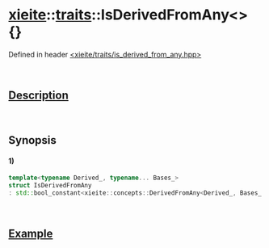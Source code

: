# [xieite](../../xieite.md)\:\:[traits](../../traits.md)\:\:IsDerivedFromAny\<\> \{\}
Defined in header [<xieite/traits/is_derived_from_any.hpp>](../../../include/xieite/traits/is_derived_from_any.hpp)

&nbsp;

## [Description](../concepts/derived_from_any.md#Description)

&nbsp;

## Synopsis
#### 1)
```cpp
template<typename Derived_, typename... Bases_>
struct IsDerivedFromAny
: std::bool_constant<xieite::concepts::DerivedFromAny<Derived_, Bases_...>> {};
```

&nbsp;

## [Example](../concepts/derived_from_any.md#Example)
